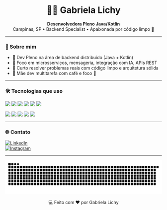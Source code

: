<h1 align="center">👩‍💻 Gabriela Lichy</h1>

<p align="center">
  <b>Desenvolvedora Pleno Java/Kotlin</b> <br/>
  Campinas, SP • Backend Specialist • Apaixonada por código limpo 💙
</p>

---

### 🚀 Sobre mim

- 💼 Dev Pleno na área de backend distribuído (Java + Kotlin)
- 🎯 Foco em microsserviços, mensageria, integração com IA, APIs REST
- 🧠 Curto resolver problemas reais com código limpo e arquitetura sólida
- 👶 Mãe dev multitarefa com café e foco 🔁

---

### 🛠️ Tecnologias que uso

<p>
  <img src="https://img.shields.io/badge/Java-ED8B00?style=for-the-badge&logo=openjdk&logoColor=white"/>
  <img src="https://img.shields.io/badge/Kotlin-7F52FF?style=for-the-badge&logo=kotlin&logoColor=white"/>
  <img src="https://img.shields.io/badge/SpringBoot-6DB33F?style=for-the-badge&logo=springboot&logoColor=white"/>
  <img src="https://img.shields.io/badge/PostgreSQL-336791?style=for-the-badge&logo=postgresql&logoColor=white"/>
  <img src="https://img.shields.io/badge/MongoDB-47A248?style=for-the-badge&logo=mongodb&logoColor=white"/>
  <img src="https://img.shields.io/badge/Git-F05032?style=for-the-badge&logo=git&logoColor=white"/>
</p>

<p>
  <img src="https://img.shields.io/badge/Docker-2496ED?style=for-the-badge&logo=docker&logoColor=white"/>
  <img src="https://img.shields.io/badge/GCP-4285F4?style=for-the-badge&logo=googlecloud&logoColor=white"/>
  <img src="https://img.shields.io/badge/AWS-232F3E?style=for-the-badge&logo=amazonaws&logoColor=white"/>
  <img src="https://img.shields.io/badge/Datadog-632CA6?style=for-the-badge&logo=datadog&logoColor=white"/>
  <img src="https://img.shields.io/badge/CI/CD-pipeline-blue?style=for-the-badge"/>
</p>

---

### 🌐 Contato

[![LinkedIn](https://img.shields.io/badge/LinkedIn-Gabriela%20Lichy-0A66C2?style=for-the-badge&logo=linkedin&logoColor=white)](https://www.linkedin.com/in/gabriela-lichy-458037b0/)  
[![Instagram](https://img.shields.io/badge/@gblichy-E4405F?style=for-the-badge&logo=instagram&logoColor=white)](https://www.instagram.com/gblichy/)

---


![Snake animation](https://github.com/gblichy/gblichy/blob/output/github-contribution-grid-snake.svg)

<p align="center">💻 Feito com ♥ por Gabriela Lichy</p>
